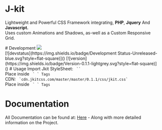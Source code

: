 # J-kit
<p> Lightweight and Powerful CSS Framework integrating, <b>PHP</b>, <b>Jquery</b> And <b>Javascript.</b></br>
Uses custom Animations and Shadows, as-well as a Custom Responsive Grid. </br>
</p>
# Development
<a href="https://codeclimate.com/github/Jake7500/Jakekit.css"><img src="https://codeclimate.com/github/Jake7500/Jakekit.css/badges/issue_count.svg" /></a>
</br>[![devstatus](https://img.shields.io/badge/Development Status-Unreleased-blue.svg?style=flat-square)]()
[![version](https://img.shields.io/badge/Version-0.1.1-lightgrey.svg?style=flat-square)]()
# Usage
Import Jkit StyleSheet:
<code> `<link rel="stylesheet" type="text/css" href="jkit.css">` 
</code> Place inside <code> `<head> </head>` Tags </code>
</br>
CDN:
<code> `cdn.jkitcss.com/master/master/0.1.1/css/jkit.css` 
</code> Place inside <code> `<head> </head>` Tags </code>




# Documentation
All Documentation can be found at: 
<a href="https://jkitcss.com">Here</a> -
Along with more detailed information on the Project.
